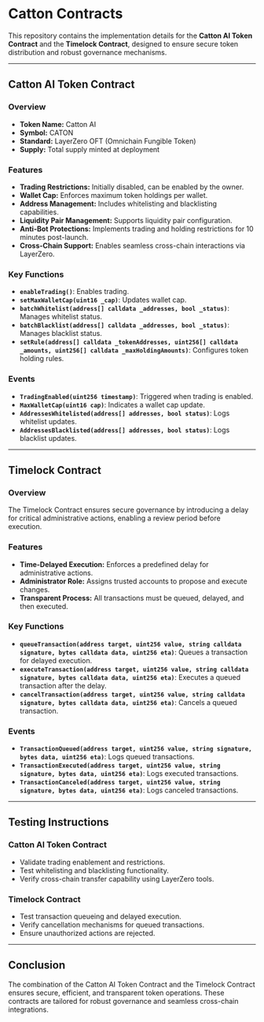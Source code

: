 # Catton Contracts

This repository contains the implementation details for the **Catton AI Token Contract** and the **Timelock Contract**, designed to ensure secure token distribution and robust governance mechanisms.

---

## **Catton AI Token Contract**

### **Overview**
- **Token Name:** Catton AI  
- **Symbol:** CATON  
- **Standard:** LayerZero OFT (Omnichain Fungible Token)  
- **Supply:** Total supply minted at deployment  

### **Features**
- **Trading Restrictions:** Initially disabled, can be enabled by the owner.
- **Wallet Cap:** Enforces maximum token holdings per wallet.
- **Address Management:** Includes whitelisting and blacklisting capabilities.
- **Liquidity Pair Management:** Supports liquidity pair configuration.
- **Anti-Bot Protections:** Implements trading and holding restrictions for 10 minutes post-launch.
- **Cross-Chain Support:** Enables seamless cross-chain interactions via LayerZero.

### **Key Functions**
- **`enableTrading()`**: Enables trading.
- **`setMaxWalletCap(uint16 _cap)`**: Updates wallet cap.
- **`batchWhitelist(address[] calldata _addresses, bool _status)`**: Manages whitelist status.
- **`batchBlacklist(address[] calldata _addresses, bool _status)`**: Manages blacklist status.
- **`setRule(address[] calldata _tokenAddresses, uint256[] calldata _amounts, uint256[] calldata _maxHoldingAmounts)`**: Configures token holding rules.

### **Events**
- **`TradingEnabled(uint256 timestamp)`**: Triggered when trading is enabled.
- **`MaxWalletCap(uint16 cap)`**: Indicates a wallet cap update.
- **`AddressesWhitelisted(address[] addresses, bool status)`**: Logs whitelist updates.
- **`AddressesBlacklisted(address[] addresses, bool status)`**: Logs blacklist updates.

---

## **Timelock Contract**

### **Overview**
The Timelock Contract ensures secure governance by introducing a delay for critical administrative actions, enabling a review period before execution.

### **Features**
- **Time-Delayed Execution:** Enforces a predefined delay for administrative actions.
- **Administrator Role:** Assigns trusted accounts to propose and execute changes.
- **Transparent Process:** All transactions must be queued, delayed, and then executed.

### **Key Functions**
- **`queueTransaction(address target, uint256 value, string calldata signature, bytes calldata data, uint256 eta)`**: Queues a transaction for delayed execution.
- **`executeTransaction(address target, uint256 value, string calldata signature, bytes calldata data, uint256 eta)`**: Executes a queued transaction after the delay.
- **`cancelTransaction(address target, uint256 value, string calldata signature, bytes calldata data, uint256 eta)`**: Cancels a queued transaction.

### **Events**
- **`TransactionQueued(address target, uint256 value, string signature, bytes data, uint256 eta)`**: Logs queued transactions.
- **`TransactionExecuted(address target, uint256 value, string signature, bytes data, uint256 eta)`**: Logs executed transactions.
- **`TransactionCanceled(address target, uint256 value, string signature, bytes data, uint256 eta)`**: Logs canceled transactions.

---

## **Testing Instructions**

### **Catton AI Token Contract**
- Validate trading enablement and restrictions.
- Test whitelisting and blacklisting functionality.
- Verify cross-chain transfer capability using LayerZero tools.

### **Timelock Contract**
- Test transaction queueing and delayed execution.
- Verify cancellation mechanisms for queued transactions.
- Ensure unauthorized actions are rejected.

---

## **Conclusion**
The combination of the Catton AI Token Contract and the Timelock Contract ensures secure, efficient, and transparent token operations. These contracts are tailored for robust governance and seamless cross-chain integrations.

